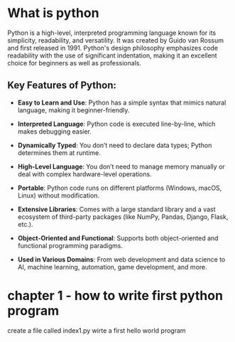 # What is python 
Python is a high-level, interpreted programming language known for its simplicity, readability, and versatility. It was created by Guido van Rossum and first released in 1991. Python's design philosophy emphasizes code readability with the use of significant indentation, making it an excellent choice for beginners as well as professionals.

## Key Features of Python:
- **Easy to Learn and Use**: Python has a simple syntax that mimics natural language, making it beginner-friendly.

- **Interpreted Language**: Python code is executed line-by-line, which makes debugging easier.

- **Dynamically Typed**: You don’t need to declare data types; Python determines them at runtime.

- **High-Level Language**: You don’t need to manage memory manually or deal with complex hardware-level operations.

- **Portable**: Python code runs on different platforms (Windows, macOS, Linux) without modification.

- **Extensive Libraries**: Comes with a large standard library and a vast ecosystem of third-party packages (like NumPy, Pandas, Django, Flask, etc.).

- **Object-Oriented and Functional**: Supports both object-oriented and functional programming paradigms.

- **Used in Various Domains**: From web development and data science to AI, machine learning, automation, game development, and more.


# chapter 1 - how to write first python program
create a file called index1.py wirte a first hello world program 



